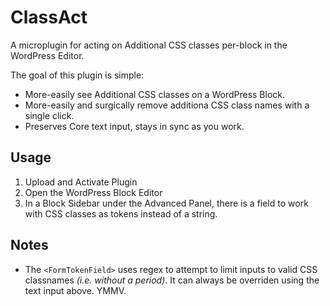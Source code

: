 # ClassAct

A microplugin for acting on Additional CSS classes per-block in the WordPress Editor.

The goal of this plugin is simple:
* More-easily see Additional CSS classes on a WordPress Block.
* More-easily and surgically remove additiona CSS class names with a single click.
* Preserves Core text input, stays in sync as you work.

## Usage
1. Upload and Activate Plugin
2. Open the WordPress Block Editor
3. In a Block Sidebar under the Advanced Panel, there is a field to work with CSS classes as tokens instead of a string.

## Notes
* The `<FormTokenField>` uses regex to attempt to limit inputs to valid CSS classnames _(i.e. without a period)_. It can always be overriden using the text input above. YMMV.